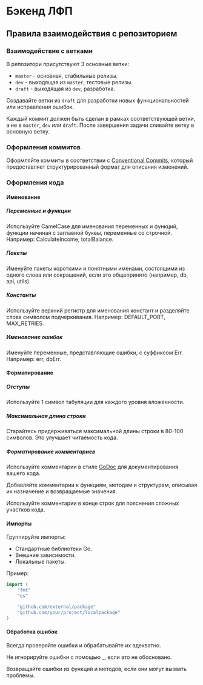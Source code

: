 # Бэкенд ЛФП

## Правила взаимодействия с репозиторием

### Взаимодействие с ветками

В репозитори присутствуют 3 основные ветки:

- `master` - основная, стабильные релизы.
- `dev` - выходящая из `master`, тестовые релизы.
- `draft` - выходящая из `dev`, разработка.

Создавайте ветки из `draft` для разработки новых
функциональностей или исправления ошибок.

Каждый коммит должен быть сделан в рамках соответствующей
ветки, а не в `master`, `dev` или `draft`.
После завершения задачи сливайте ветку в основную ветку.

### Оформления коммитов

Оформляйте коммиты в соответствии с
[Conventional Commits](https://www.conventionalcommits.org/ru/v1.0.0/),
который предоставляет структурированный формат для
описания изменений.

### Оформления кода

#### Именование

##### Переменные и функции

Используйте CamelCase для именования переменных и функций,
функции начиная с заглавной буквы, переменные со строчной.
Например: CalculateIncome, totalBalance.

##### Пакеты

Именуйте пакеты короткими и понятными именами, состоящими
из одного слова или сокращений, если это общепринято
(например, db, api, utils).

##### Константы

Используйте верхний регистр для именования констант и
разделяйте слова символом подчеркивания.
Например: DEFAULT_PORT, MAX_RETRIES.

##### Именование ошибок

Именуйте переменные, представляющие ошибки,
с суффиксом Err. Например: err, dbErr.

#### Форматирование

##### Отступы

Используйте 1 символ табуляции для каждого уровня вложенности.

##### Максимальная длина строки

Старайтесь придерживаться максимальной длины строки
в 80-100 символов. Это улучшает читаемость кода.

##### Форматирование комментариев

Используйте комментарии в стиле
[GoDoc](https://go.dev/blog/godoc) для документирования
вашего кода.

Добавляйте комментарии к функциям, методам и структурам,
описывая их назначение и возвращаемые значения.

Используйте комментарии в конце строк для пояснения
сложных участков кода.

#### Импорты

Группируйте импорты:

- Стандартные библиотеки Go.
- Внешние зависимости.
- Локальные пакеты.

Пример:

```go
import (
    "fmt"
    "os"

    "github.com/external/package"
    "github.com/your/project/localpackage"
)
```

#### Обработка ошибок

Всегда проверяйте ошибки и обрабатывайте их адекватно.

Не игнорируйте ошибки с помощью _, если это не обосновано.

Возвращайте ошибки из функций и методов, если они могут
вызвать проблемы.

